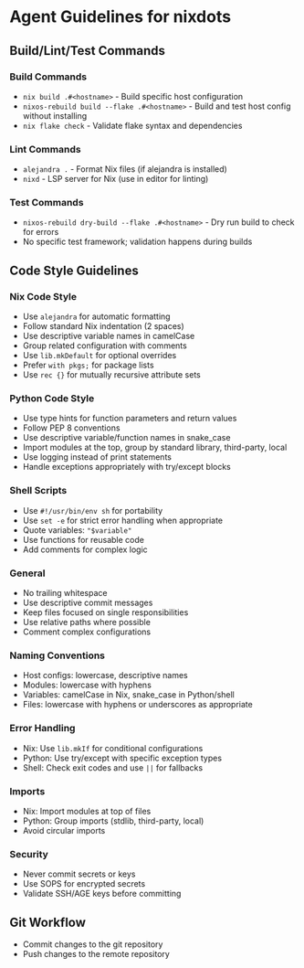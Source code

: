 # Agent Guidelines for nixdots

## Build/Lint/Test Commands

### Build Commands
- `nix build .#<hostname>` - Build specific host configuration
- `nixos-rebuild build --flake .#<hostname>` - Build and test host config without installing
- `nix flake check` - Validate flake syntax and dependencies

### Lint Commands
- `alejandra .` - Format Nix files (if alejandra is installed)
- `nixd` - LSP server for Nix (use in editor for linting)

### Test Commands
- `nixos-rebuild dry-build --flake .#<hostname>` - Dry run build to check for errors
- No specific test framework; validation happens during builds

## Code Style Guidelines

### Nix Code Style
- Use `alejandra` for automatic formatting
- Follow standard Nix indentation (2 spaces)
- Use descriptive variable names in camelCase
- Group related configuration with comments
- Use `lib.mkDefault` for optional overrides
- Prefer `with pkgs;` for package lists
- Use `rec {}` for mutually recursive attribute sets

### Python Code Style
- Use type hints for function parameters and return values
- Follow PEP 8 conventions
- Use descriptive variable/function names in snake_case
- Import modules at the top, group by standard library, third-party, local
- Use logging instead of print statements
- Handle exceptions appropriately with try/except blocks

### Shell Scripts
- Use `#!/usr/bin/env sh` for portability
- Use `set -e` for strict error handling when appropriate
- Quote variables: `"$variable"`
- Use functions for reusable code
- Add comments for complex logic

### General
- No trailing whitespace
- Use descriptive commit messages
- Keep files focused on single responsibilities
- Use relative paths where possible
- Comment complex configurations

### Naming Conventions
- Host configs: lowercase, descriptive names
- Modules: lowercase with hyphens
- Variables: camelCase in Nix, snake_case in Python/shell
- Files: lowercase with hyphens or underscores as appropriate

### Error Handling
- Nix: Use `lib.mkIf` for conditional configurations
- Python: Use try/except with specific exception types
- Shell: Check exit codes and use `||` for fallbacks

### Imports
- Nix: Import modules at top of files
- Python: Group imports (stdlib, third-party, local)
- Avoid circular imports

### Security
- Never commit secrets or keys
- Use SOPS for encrypted secrets
- Validate SSH/AGE keys before committing

## Git Workflow
- Commit changes to the git repository
- Push changes to the remote repository